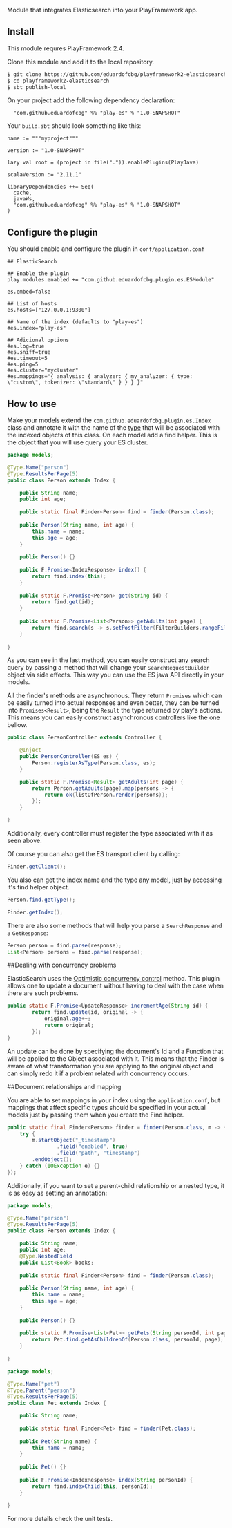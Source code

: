 Module that integrates Elasticsearch into your PlayFramework app.

## Install

This module requres PlayFramework 2.4.

Clone this module and add it to the local repository.

~~~ sh
$ git clone https://github.com/eduardofcbg/playframework2-elasticsearch.git
$ cd playframework2-elasticsearch
$ sbt publish-local
~~~

On your project add the following dependency declaration:

```
  "com.github.eduardofcbg" %% "play-es" % "1.0-SNAPSHOT"
```

Your `build.sbt` should look something like this:

```
name := """myproject"""

version := "1.0-SNAPSHOT"

lazy val root = (project in file(".")).enablePlugins(PlayJava)

scalaVersion := "2.11.1"

libraryDependencies ++= Seq(
  cache,
  javaWs,
  "com.github.eduardofcbg" %% "play-es" % "1.0-SNAPSHOT"
)
```

## Configure the plugin

You should enable and configure the plugin in `conf/application.conf`

```
## ElasticSearch

## Enable the plugin
play.modules.enabled += "com.github.eduardofcbg.plugin.es.ESModule"

es.embed=false

## List of hosts
es.hosts=["127.0.0.1:9300"]

## Name of the index (defaults to "play-es")
#es.index="play-es"

## Adicional options
#es.log=true
#es.sniff=true
#es.timeout=5
#es.ping=5
#es.cluster="mycluster"
#es.mappings="{ analysis: { analyzer: { my_analyzer: { type: \"custom\", tokenizer: \"standard\" } } } }"

```

## How to use

Make your models extend the `com.github.eduardofcbg.plugin.es.Index` class and annotate it with the name of the [type](http://www.elastic.co/guide/en/elasticsearch/reference/current/glossary.html) that will be associated with the indexed objects of this class.
On each model add a find helper. This is the object that you will use query your ES cluster.

```java
package models;

@Type.Name("person")
@Type.ResultsPerPage(5)
public class Person extends Index {

	public String name;
	public int age;
	
	public static final Finder<Person> find = finder(Person.class);
	
	public Person(String name, int age) {
		this.name = name;
		this.age = age;
	}
	
	public Person() {}
	
	public F.Promise<IndexResponse> index() {
		return find.index(this);
	}
	
	public static F.Promise<Person> get(String id) {
		return find.get(id);
	}
					
	public static F.Promise<List<Person>> getAdults(int page) {
		return find.search(s -> s.setPostFilter(FilterBuilders.rangeFilter("age").from(18)), page);
	}
	
}
```
As you can see in the last method, you can easily construct any search query by passing a method that will change your `SearchRequestBuilder` object via side effects. This way you can use the ES java API directly in your models.

All the finder's methods are asynchronous. They return `Promises` which can be easily turned into actual responses and even better, they can be turned into `Promises<Result>`, being the `Result` the type returned by play's actions. This means you can easily construct asynchronous controllers like the one bellow.

```java
public class PersonController extends Controller {

    @Inject
    public PersonController(ES es) {
        Person.registerAsType(Person.class, es);
    }

    public static F.Promise<Result> getAdults(int page) {
        return Person.getAdults(page).map(persons -> {
            return ok(listOfPerson.render(persons));
        });
    }

}
```
Additionally, every controller must register the type associated with it as seen above.

Of course you can also get the ES transport client by calling:

```java
Finder.getClient();
```

You also can get the index name and the type any model, just by accessing it's find helper object. 

```java
Person.find.getType();
```
```java
Finder.getIndex();
```

There are also some methods that will help you parse a `SearchResponse` and a `GetResponse`:

```java
Person person = find.parse(response);
List<Person> persons = find.parse(response);
```

##Dealing with concurrency problems

ElasticSearch uses the [Optimistic concurrency control](https://www.elastic.co/guide/en/elasticsearch/guide/master/optimistic-concurrency-control.html#optimistic-concurrency-control) method. This plugin allows one to update a document without having to deal with the case when there are such problems.

```java
public static F.Promise<UpdateResponse> incrementAge(String id) {
        return find.update(id, original -> {
            original.age++;
            return original;
        });
}
```
An update can be done by specifying the document's Id and a Function that will be applied to the Object associated with it. This means that the Finder is aware of what transformation you are applying to the original object and can simply redo it if a problem related with concurrency occurs.

##Document relationships and mapping

You are able to set mappings in your index using the `application.conf`, but mappings that affect specific types should be specified in your actual models just by passing them when you create the Find helper.

```java
public static final Finder<Person> finder = finder(Person.class, m -> {
    try {
        m.startObject("_timestamp")
                .field("enabled", true)
                .field("path", "timestamp")
        .endObject();
    } catch (IOException e) {}
});
```

Additionally, if you want to set a parent-child relationship or a nested type, it is as easy as setting an annotation:

```java
package models;

@Type.Name("person")
@Type.ResultsPerPage(5)
public class Person extends Index {

	public String name;
	public int age;
	@Type.NestedField
	public List<Book> books;
	
	public static final Finder<Person> find = finder(Person.class);
	
	public Person(String name, int age) {
		this.name = name;
		this.age = age;
	}
	
	public Person() {}
	
	public static F.Promise<List<Pet>> getPets(String personId, int page) {
	    return Pet.find.getAsChildrenOf(Person.class, personId, page);
	}
		
}
```

```java
package models;

@Type.Name("pet")
@Type.Parent("person")
@Type.ResultsPerPage(5)
public class Pet extends Index {

	public String name;	
	
	public static final Finder<Pet> find = finder(Pet.class);
	
	public Pet(String name) {
		this.name = name;
	}
	
	public Pet() {}
	
	public F.Promise<IndexResponse> index(String personId) {
		return find.indexChild(this, personId);
	}
		
}
```

For more details check the unit tests.

